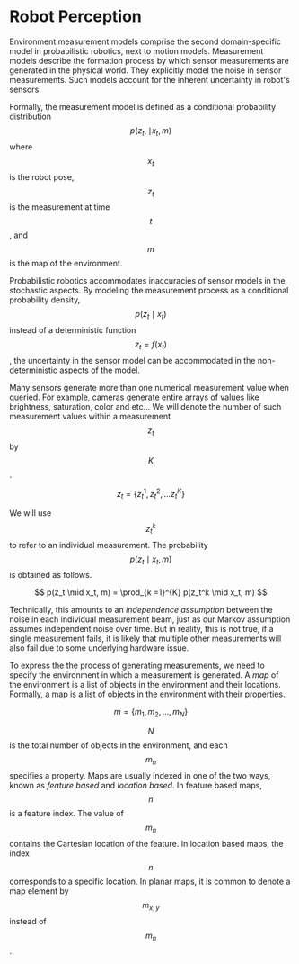 # Robot Perception

Environment measurement models comprise the second domain-specific model in probabilistic robotics, next to motion models. Measurement models describe the formation process by which sensor measurements are generated in the physical world. They explicitly model the noise in sensor measurements. Such models account for the inherent uncertainty in robot's sensors. 

Formally, the measurement model is defined as a conditional probability distribution $$p(z_t, \mid x_t, m)$$ where $$x_t$$ is the robot pose, $$z_t$$ is the measurement at time $$t$$, and $$m$$ is the map of the environment.

Probabilistic robotics accommodates inaccuracies of sensor models in the stochastic aspects. By modeling the measurement process as a conditional probability density, $$p(z_t \mid x_t)$$ instead of a deterministic function $$z_t = f(x_t)$$, the uncertainty in the sensor model can be accommodated in the non-deterministic aspects of the model.

Many sensors generate more than one numerical measurement value when queried. For example, cameras generate entire arrays of values like brightness, saturation, color and etc... We will denote the number of such measurement values within a measurement $$z_t$$ by $$K$$.

$$
z_t = \{ z_t^1, z_t^2, ... z_t^K\}
$$

We will use $$z_t^k$$ to refer to an individual measurement. The probability $$p(z_t \mid x_t, m)$$ is obtained as follows.

$$
p(z_t \mid x_t, m) = \prod_{k =1}^{K} p(z_t^k \mid x_t, m)
$$

Technically, this amounts to an _independence assumption_ between the noise in each individual measurement beam, just as our Markov assumption assumes independent noise over time. But in reality, this is not true, if a single measurement fails, it is likely that multiple other measurements will also fail due to some underlying hardware issue. 

To express the the process of generating measurements, we need to specify the environment in which a measurement is generated. A _map_ of the environment is a list of objects in the environment and their locations. Formally, a map is a list of objects in the environment with their properties. 

$$
m = \{ m_1, m_2, ..., m_N \}
$$

$$N$$ is the total number of objects in the environment, and each $$m_n$$ specifies a property. Maps are usually indexed in one of the two ways, known as _feature based_ and _location based_. In feature based maps, $$n$$ is a feature index. The value of $$m_n$$ contains the Cartesian location of the feature. In location based maps, the index $$n$$ corresponds to a specific location. In planar maps, it is common to denote a map element by $$m_{x, y}$$ instead of $$m_n$$.

